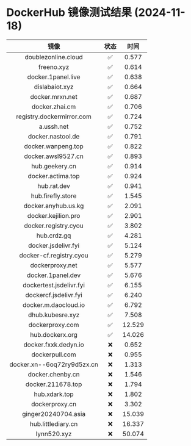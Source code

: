 # DockerHub 镜像测试结果 (2024-11-18)

|  镜像  |  状态  |  时间  |
| :----: | :----: | :----: |
| doublezonline.cloud | ✅ | 0.577 |
| freeno.xyz | ✅ | 0.614 |
| docker.1panel.live | ✅ | 0.638 |
| dislabaiot.xyz | ✅ | 0.664 |
| docker.mrxn.net | ✅ | 0.687 |
| docker.zhai.cm | ✅ | 0.706 |
| registry.dockermirror.com | ✅ | 0.724 |
| a.ussh.net | ✅ | 0.752 |
| docker.nastool.de | ✅ | 0.791 |
| docker.wanpeng.top | ✅ | 0.822 |
| docker.awsl9527.cn | ✅ | 0.893 |
| hub.geekery.cn | ✅ | 0.914 |
| docker.actima.top | ✅ | 0.924 |
| hub.rat.dev | ✅ | 0.941 |
| hub.firefly.store | ✅ | 1.545 |
| docker.anyhub.us.kg | ✅ | 2.091 |
| docker.kejilion.pro | ✅ | 2.901 |
| docker.registry.cyou | ✅ | 3.802 |
| hub.crdz.gq | ✅ | 4.281 |
| docker.jsdelivr.fyi | ✅ | 5.124 |
| docker-cf.registry.cyou | ✅ | 5.279 |
| dockerproxy.net | ✅ | 5.577 |
| docker.1panel.dev | ✅ | 5.676 |
| dockertest.jsdelivr.fyi | ✅ | 6.155 |
| dockercf.jsdelivr.fyi | ✅ | 6.240 |
| docker.m.daocloud.io | ✅ | 6.792 |
| dhub.kubesre.xyz | ✅ | 7.508 |
| dockerproxy.com | ✅ | 12.529 |
| hub.dockerx.org | ✅ | 14.026 |
| docker.fxxk.dedyn.io | ❌ | 0.652 |
| dockerpull.com | ❌ | 0.955 |
| docker.xn--6oq72ry9d5zx.cn | ❌ | 1.313 |
| docker.chenby.cn | ❌ | 1.546 |
| docker.211678.top | ❌ | 1.794 |
| hub.xdark.top | ❌ | 1.802 |
| dockerproxy.cn | ❌ | 3.302 |
| ginger20240704.asia | ❌ | 15.039 |
| hub.littlediary.cn | ❌ | 16.337 |
| lynn520.xyz | ❌ | 50.074 |
